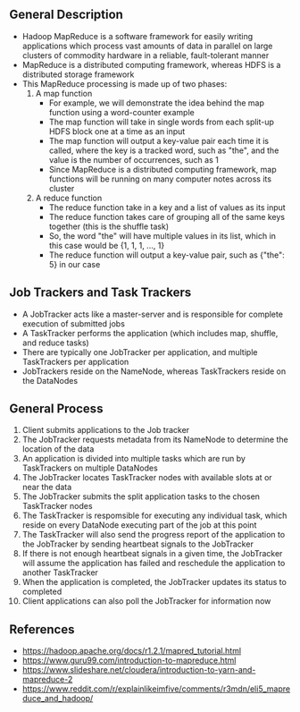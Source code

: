 ## General Description
- Hadoop MapReduce is a software framework for easily writing applications which process vast amounts of data in parallel on large clusters of commodity hardware in a reliable, fault-tolerant manner
- MapReduce is a distributed computing framework, whereas HDFS is a distributed storage framework
- This MapReduce processing is made up of two phases:
	1. A map function
		- For example, we will demonstrate the idea behind the map function using a word-counter example
		- The map function will take in single words from each split-up HDFS block one at a time as an input
		- The map function will output a key-value pair each time it is called, where the key is a tracked word, such as "the", and the value is the number of occurrences, such as 1
		- Since MapReduce is a distributed computing framework, map functions will be running on many computer notes across its cluster
	2. A reduce function
		- The reduce function take in a key and a list of values as its input
		- The reduce function takes care of grouping all of the same keys together (this is the shuffle task)
		- So, the word "the" will have multiple values in its list, which in this case would be {1, 1, 1, ..., 1}
		- The reduce function will output a key-value pair, such as {"the": 5} in our case

## Job Trackers and Task Trackers
- A JobTracker acts like a master-server and is responsible for complete execution of submitted jobs
- A TaskTracker performs the application (which includes map, shuffle, and reduce tasks)
- There are typically one JobTracker per application, and multiple TaskTrackers per application
- JobTrackers reside on the NameNode, whereas TaskTrackers reside on the DataNodes

## General Process
1. Client submits applications to the Job tracker
2. The JobTracker requests metadata from its NameNode to determine the location of the data
3. An application is divided into multiple tasks which are run by TaskTrackers on multiple DataNodes
3. The JobTracker locates TaskTracker nodes with available slots at or near the data
4. The JobTracker submits the split application tasks to the chosen TaskTracker nodes
5. The TaskTracker is respomsible for executing any individual task, which reside on every DataNode executing part of the job at this point
6. The TaskTracker will also send the progress report of the application to the JobTracker by sending heartbeat signals to the JobTracker
7. If there is not enough heartbeat signals in a given time, the JobTracker will assume the application has failed and reschedule the application to another TaskTracker
8. When the application is completed, the JobTracker updates its status to completed
9. Client applications can also poll the JobTracker for information now

## References
- https://hadoop.apache.org/docs/r1.2.1/mapred_tutorial.html
- https://www.guru99.com/introduction-to-mapreduce.html
- https://www.slideshare.net/cloudera/introduction-to-yarn-and-mapreduce-2
- https://www.reddit.com/r/explainlikeimfive/comments/r3mdn/eli5_mapreduce_and_hadoop/
